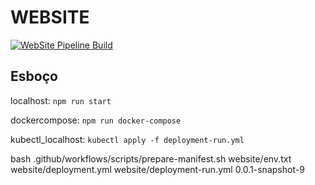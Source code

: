 # WEBSITE

[![WebSite Pipeline Build](https://github.com/brazona/bag/actions/workflows/website-pipeline-build.yml/badge.svg)](https://github.com/brazona/bag/actions/workflows/website-pipeline-build.yml)

## Esboço

localhost: ``` npm run start ```

dockercompose: ``` npm run docker-compose ```

kubectl_localhost: ``` kubectl apply -f deployment-run.yml ```


bash .github/workflows/scripts/prepare-manifest.sh website/env.txt website/deployment.yml website/deployment-run.yml 0.0.1-snapshot-9
